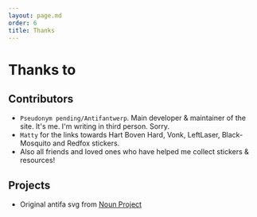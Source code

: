 ```yaml
---
layout: page.md
order: 6
title: Thanks
---
```


# Thanks to
## Contributors
- `Pseudonym pending/Antifantwerp`. Main developer & maintainer of the site. It's me. I'm writing in third person. Sorry.
- `Matty` for the links towards Hart Boven Hard, Vonk, LeftLaser, Black-Mosquito and Redfox stickers.
- Also all friends and loved ones who have helped me collect stickers & resources!

## Projects
- Original antifa svg from [Noun Project](https://thenounproject.com/icon/antifa-1245689/)
